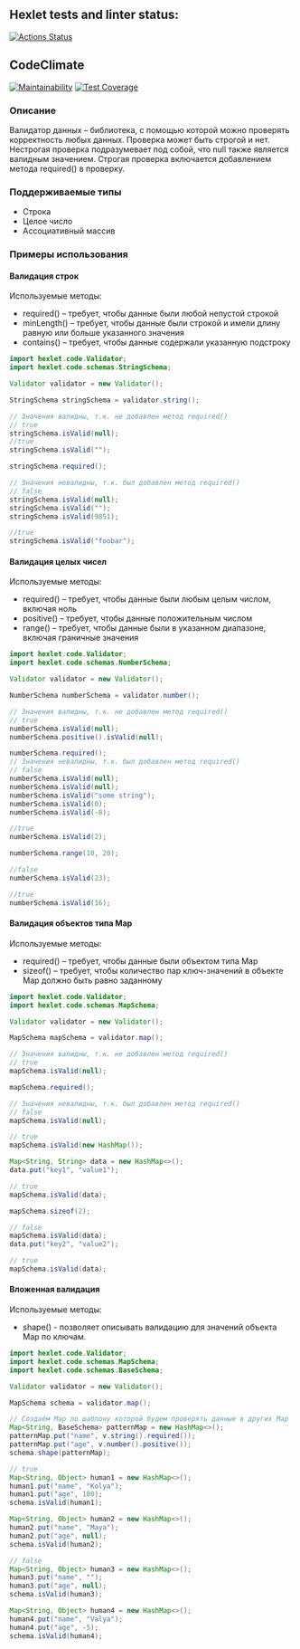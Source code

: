 ## Hexlet tests and linter status:
[![Actions Status](https://github.com/mrmelvin/java-project-78/workflows/hexlet-check/badge.svg)](https://github.com/mrmelvin/java-project-78/actions)

## CodeClimate

[![Maintainability](https://api.codeclimate.com/v1/badges/44df09e16c8f51e319ff/maintainability)](https://codeclimate.com/github/mrmelvin/java-project-78/maintainability)
[![Test Coverage](https://api.codeclimate.com/v1/badges/44df09e16c8f51e319ff/test_coverage)](https://codeclimate.com/github/mrmelvin/java-project-78/test_coverage)

### Описание
Валидатор данных – библиотека, с помощью которой можно проверять корректность любых данных. 
Проверка может быть строгой и нет. Нестрогая проверка подразумевает под собой, что null также является валидным значением.
Строгая проверка включается добавлением метода required() в проверку.

### Поддерживаемые типы
+ Строка 
+ Целое число
+ Ассоциативный массив

### Примеры использования
#### Валидация строк
Используемые методы:

+ required() – требует, чтобы данные были любой непустой строкой
+ minLength() – требует, чтобы данные были строкой и имели длину равную или больше указанного значения
+ contains() – требует, чтобы данные содержали указанную подстроку

```java
import hexlet.code.Validator;
import hexlet.code.schemas.StringSchema;

Validator validator = new Validator();

StringSchema stringSchema = validator.string();

// Значения валидны, т.к. не добавлен метод required()
// true
stringSchema.isValid(null);
//true
stringSchema.isValid(""); 

stringSchema.required();

// Значения невалидны, т.к. был добавлен метод required()
// false
stringSchema.isValid(null);
stringSchema.isValid("");
stringSchema.isValid(9851);

//true
stringSchema.isValid("foobar"); 

```

#### Валидация целых чисел
Используемые методы:

+ required() – требует, чтобы данные были любым целым числом, включая ноль
+ positive() – требует, чтобы данные положительным числом
+ range() – требует, чтобы данные были в указанном диапазоне, включая граничные значения

```java
import hexlet.code.Validator;
import hexlet.code.schemas.NumberSchema;

Validator validator = new Validator();

NumberSchema numberSchema = validator.number();

// Значения валидны, т.к. не добавлен метод required()
// true
numberSchema.isValid(null);
numberSchema.positive().isValid(null);

numberSchema.required();
// Значения невалидны, т.к. был добавлен метод required()
// false
numberSchema.isValid(null);
numberSchema.isValid(null);
numberSchema.isValid("some string");
numberSchema.isValid(0);
numberSchema.isValid(-8);

//true
numberSchema.isValid(2);

numberSchema.range(10, 20);

//false
numberSchema.isValid(23);

//true
numberSchema.isValid(16);
```

#### Валидация объектов типа Map
Используемые методы:

+ required() – требует, чтобы данные были объектом типа Map
+ sizeof() – требует, чтобы количество пар ключ-значений в объекте Map должно быть равно заданному

```java
import hexlet.code.Validator;
import hexlet.code.schemas.MapSchema;

Validator validator = new Validator();

MapSchema mapSchema = validator.map();

// Значения валидны, т.к. не добавлен метод required()
// true
mapSchema.isValid(null);

mapSchema.required();

// Значения невалидны, т.к. был добавлен метод required()
// false
mapSchema.isValid(null);

// true
mapSchema.isValid(new HashMap());

Map<String, String> data = new HashMap<>();
data.put("key1", "value1");

// true
mapSchema.isValid(data);

mapSchema.sizeof(2);

// false
mapSchema.isValid(data);  
data.put("key2", "value2");

// true
mapSchema.isValid(data); 

```

#### Вложенная валидация

Используемые методы:

+ shape() - позволяет описывать валидацию для значений объекта Map по ключам.

```java
import hexlet.code.Validator;
import hexlet.code.schemas.MapSchema;
import hexlet.code.schemas.BaseSchema;

Validator validator = new Validator();

MapSchema schema = validator.map();

// Создаём Map по шаблону которой будем проверять данные в других Map
Map<String, BaseSchema> patternMap = new HashMap<>();
patternMap.put("name", v.string().required());
patternMap.put("age", v.number().positive());
schema.shape(patternMap);

// true
Map<String, Object> human1 = new HashMap<>();
human1.put("name", "Kolya");
human1.put("age", 100);
schema.isValid(human1); 

Map<String, Object> human2 = new HashMap<>();
human2.put("name", "Maya");
human2.put("age", null);
schema.isValid(human2);

// false        
Map<String, Object> human3 = new HashMap<>();
human3.put("name", "");
human3.put("age", null);
schema.isValid(human3); 

Map<String, Object> human4 = new HashMap<>();
human4.put("name", "Valya");
human4.put("age", -5);
schema.isValid(human4);
```
